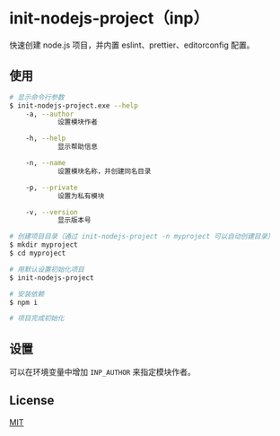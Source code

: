 # init-nodejs-project（inp）

快速创建 node.js 项目，并内置 eslint、prettier、editorconfig 配置。

## 使用

```sh
# 显示命令行参数
$ init-nodejs-project.exe --help
    -a, --author
            设置模块作者

    -h, --help
            显示帮助信息

    -n, --name
            设置模块名称，并创建同名目录

    -p, --private
            设置为私有模块

    -v, --version
            显示版本号

# 创建项目目录（通过 init-nodejs-project -n myproject 可以自动创建目录）
$ mkdir myproject
$ cd myproject

# 用默认设置初始化项目
$ init-nodejs-project 

# 安装依赖
$ npm i

# 项目完成初始化
```

## 设置

可以在环境变量中增加 `INP_AUTHOR` 来指定模块作者。

## License

[MIT](LICENSE)
